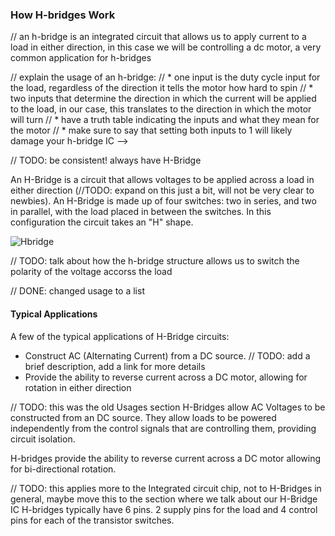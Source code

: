 ### How H-bridges Work


// an h-bridge is an integrated circuit that allows us to apply current to a load in either direction, in this case we will be controlling a dc motor, a very common application for h-bridges

// explain the usage of an h-bridge:
//  * one input is the duty cycle input for the load, regardless of the direction it tells the motor how hard to spin
//  * two inputs that determine the direction in which the current will be applied to the load, in our case, this translates to the direction in which the motor will turn
//    * have a truth table indicating the inputs and what they mean for the motor
//    * make sure to say that setting both inputs to 1 will likely damage your h-bridge IC -->

// TODO: be consistent! always have H-Bridge

An H-Bridge is a circuit that allows voltages to be applied across a load in either direction (//TODO: expand on this just a bit, will not be very clear to newbies). An H-Bridge is made up of four switches: two in series, and two in parallel, with the load placed in between the switches. In this configuration the circuit takes an "H" shape.

![Hbridge](https://en.wikipedia.org/wiki/H_bridge#/media/File:H_bridge.svg)

// TODO: talk about how the h-bridge structure allows us to switch the polarity of the voltage accorss the load

// DONE: changed usage to a list

#### Typical Applications

A few of the typical applications of H-Bridge circuits:
* Construct AC (Alternating Current) from a DC source. // TODO: add a brief description, add a link for more details
* Provide the ability to reverse current across a DC motor, allowing for rotation in either direction



// TODO: this was the old Usages section
H-Bridges allow AC Voltages to be constructed from an DC source. They allow loads to be powered independently from the control signals that are controlling them, providing circuit isolation.

H-bridges provide the ability to reverse current across a DC motor allowing for bi-directional rotation.


// TODO: this applies more to the Integrated circuit chip, not to H-Bridges in general, maybe move this to the section where we talk about our H-Bridge IC
H-bridges typically have 6 pins. 2 supply pins for the load and 4 control pins for each of the transistor switches.
